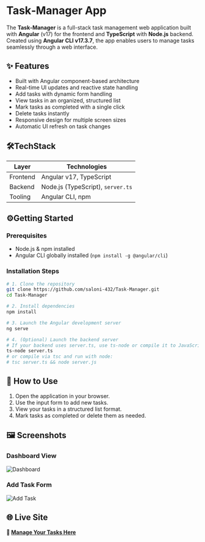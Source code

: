 # Task‑Manager App

The **Task‑Manager** is a full-stack task management web application built with **Angular** (v17) for the frontend and **TypeScript** with **Node.js** backend. Created using **Angular CLI v17.3.7**, the app enables users to manage tasks seamlessly through a web interface.

## ✨ Features

- Built with Angular component-based architecture
- Real-time UI updates and reactive state handling
- Add tasks with dynamic form handling
- View tasks in an organized, structured list
- Mark tasks as completed with a single click
- Delete tasks instantly
- Responsive design for multiple screen sizes
- Automatic UI refresh on task changes

## 🛠️TechStack

| Layer      | Technologies                         |
|------------|--------------------------------------|
| Frontend   | Angular v17, TypeScript              |
| Backend    | Node.js (TypeScript), `server.ts`    |
| Tooling    | Angular CLI, npm                     |

## ⚙️Getting Started

###  Prerequisites

- Node.js & npm installed  
- Angular CLI globally installed (`npm install -g @angular/cli`)

###  Installation Steps

```bash
# 1. Clone the repository
git clone https://github.com/saloni-432/Task-Manager.git
cd Task-Manager

# 2. Install dependencies
npm install

# 3. Launch the Angular development server
ng serve

# 4. (Optional) Launch the backend server
# If your backend uses server.ts, use ts-node or compile it to JavaScript
ts-node server.ts
# or compile via tsc and run with node:
# tsc server.ts && node server.js
```

## 🧭 How to Use

1. Open the application in your browser.
2. Use the input form to add new tasks.
3. View your tasks in a structured list format.
4. Mark tasks as completed or delete them as needed.

## 🖼️ Screenshots

### Dashboard View
![Dashboard](./screenshots/dashboard.png)

### Add Task Form
![Add Task](./screenshots/add-task.png)

## 🌐 Live Site

**🔗 [Manage Your Tasks Here](https://task-manager-sigma-pied.vercel.app/)**
<!--
# TaskManager

This project was generated with [Angular CLI](https://github.com/angular/angular-cli) version 17.3.7.

## Development server

Run `ng serve` for a dev server. Navigate to `http://localhost:4200/`. The application will automatically reload if you change any of the source files.

## Code scaffolding

Run `ng generate component component-name` to generate a new component. You can also use `ng generate directive|pipe|service|class|guard|interface|enum|module`.

## Build

Run `ng build` to build the project. The build artifacts will be stored in the `dist/` directory.

## Running unit tests

Run `ng test` to execute the unit tests via [Karma](https://karma-runner.github.io).

## Running end-to-end tests

Run `ng e2e` to execute the end-to-end tests via a platform of your choice. To use this command, you need to first add a package that implements end-to-end testing capabilities.

## Further help

To get more help on the Angular CLI use `ng help` or go check out the [Angular CLI Overview and Command Reference](https://angular.io/cli) page./
-->
